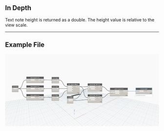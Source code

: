 ## In Depth
Text note height is returned as a double. The height value is relative to the view scale.
___
## Example File

![Height](./Autodesk.DesignScript.Geometry.Cuboid.Height_img.jpg)


